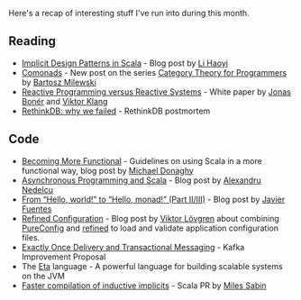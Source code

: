 Here's a recap of interesting stuff I've run into during this month.

## Reading
* [Implicit Design Patterns in Scala](http://www.lihaoyi.com/post/ImplicitDesignPatternsinScala.html) - Blog post by [Li Haoyi](https://github.com/lihaoyi)
* [Comonads](https://bartoszmilewski.com/2017/01/02/comonads/) - New post on the series [Category Theory for Programmers](https://bartoszmilewski.com/2014/10/28/category-theory-for-programmers-the-preface/) by [Bartosz Milewski](https://github.com/BartoszMilewski)
* [Reactive Programming versus Reactive Systems](https://www.lightbend.com/reactive-programming-versus-reactive-systems) - White paper by [Jonas Bonér](https://github.com/jboner) and [Viktor Klang](viktorklang)
* [RethinkDB: why we failed](http://www.defstartup.org/2017/01/18/why-rethinkdb-failed.html) - RethinkDB postmortem

## Code
* [Becoming More Functional](http://m50d.github.io/2017/01/23/becoming-more-functional.html) - Guidelines on using Scala in a more functional way, blog post by [Michael Donaghy](https://github.com/m50d)
* [Asynchronous Programming and Scala](https://alexn.org/blog/2017/01/30/asynchronous-programming-scala.html) - Blog post by [Alexandru Nedelcu](https://github.com/alexandru)
* [From “Hello, world!” to “Hello, monad!” (Part II/III)](https://blog.hablapps.com/2017/01/09/from-hello-world-to-hello-monad-part-iiiii/) - Blog post by [Javier Fuentes](https://github.com/javierfs89)
* [Refined Configuration](https://blog.vlovgr.se/posts/2016-12-24-refined-configuration.html) - Blog post by [Viktor Lövgren](https://github.com/vlovgr) about combining
 [PureConfig](https://github.com/melrief/pureconfig) and [refined](https://github.com/fthomas/refined) to load and validate application configuration files.
* [Exactly Once Delivery and Transactional Messaging](https://cwiki.apache.org/confluence/display/KAFKA/KIP-98+-+Exactly+Once+Delivery+and+Transactional+Messaging) - Kafka Improvement Proposal
* The [Eta](http://eta-lang.org/) language - A powerful language for building scalable systems on the JVM
* [Faster compilation of inductive implicits](https://github.com/scala/scala/pull/5649) - Scala PR by [Miles Sabin](https://github.com/milessabin)
